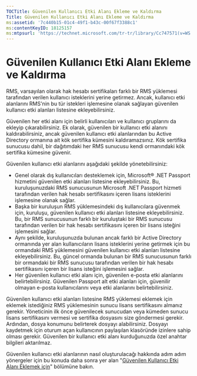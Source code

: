 ```yaml
---
TOCTitle: Güvenilen Kullanıcı Etki Alanı Ekleme ve Kaldırma
Title: Güvenilen Kullanıcı Etki Alanı Ekleme ve Kaldırma
ms:assetid: '7c440b15-01c4-49f1-b43c-00f67f3388c1'
ms:contentKeyID: 18125157
ms:mtpsurl: 'https://technet.microsoft.com/tr-tr/library/Cc747571(v=WS.10)'
---
```


Güvenilen Kullanıcı Etki Alanı Ekleme ve Kaldırma
=================================================

RMS, varsayılan olarak hak hesabı sertifikaları farklı bir RMS yüklemesi tarafından verilen kullanıcı isteklerini yerine getirmez. Ancak, kullanıcı etki alanlarını RMS'nin bu tür istekleri işlemesine olanak sağlayan güvenilen kullanıcı etki alanları listesine ekleyebilirsiniz.

Güvenilen her etki alanı için belirli kullanıcıları ve kullanıcı gruplarını da ekleyip çıkarabilirsiniz. Ek olarak, güvenilen bir kullanıcı etki alanını kaldırabilirsiniz, ancak güvenilen kullanıcı etki alanlarından bu Active Directory ormanına ait kök sertifika kümesini kaldıramazsınız. Kök sertifika sunucusu dahil, bir dağıtımdaki her RMS sunucusu kendi ormanındaki kök sertifika kümesine güvenir.

Güvenilen kullanıcı etki alanlarını aşağıdaki şekilde yönetebilirsiniz:

-   Genel olarak dış kullanıcıları desteklemek için, Microsoft® .NET Passport hizmetini güvenilen etki alanları listesine ekleyebilirsiniz. Bu, kuruluşunuzdaki RMS sunucusunun Microsoft .NET Passport hizmeti tarafından verilen hak hesabı sertifikasını içeren lisans isteklerini işlemesine olanak sağlar.
-   Başka bir kuruluşun RMS yüklemesindeki dış kullanıcılara güvenmek için, kuruluşu, güvenilen kullanıcı etki alanları listesine ekleyebilirsiniz. Bu, bir RMS sunucusunun farklı bir kuruluştaki bir RMS sunucusu tarafından verilen bir hak hesabı sertifikasını içeren bir lisans isteğini işlemesini sağlar.
-   Aynı şekilde, kuruluşunuzda bulunan ancak farklı bir Active Directory ormanında yer alan kullanıcıların lisans isteklerini yerine getirmek için bu ormandaki RMS yüklemesini güvenilen kullanıcı etki alanları listesine ekleyebilirsiniz. Bu, güncel ormanda bulunan bir RMS sunucusunun farklı bir ormandaki bir RMS sunucusu tarafından verilen bir hak hesabı sertifikasını içeren bir lisans isteğini işlemesini sağlar.
-   Her güvenilen kullanıcı etki alanı için, güvenilen e-posta etki alanlarını belirtebilirsiniz. Güvenilen Passport alt etki alanları için, güvenilir olmayan e-posta kullanıcılarını veya etki alanlarını belirtebilirsiniz.

Güvenilen kullanıcı etki alanları listesine RMS yüklemesi eklemek için eklemek istediğiniz RMS yüklemesinin sunucu lisans sertifikasını almanız gerekir. Yöneticinin ilk önce güvenilecek sunucudan veya kümeden sunucu lisans sertifikasını vermesi ve sertifika dosyasını size göndermesi gerekir. Ardından, dosya konumunu belirterek dosyayı alabilirsiniz. Dosyayı kaydetmek için oturum açan kullanıcının paylaşılan klasöründe izinlere sahip olması gerekir. Güvenilen bir kullanıcı etki alanı kurduğunuzda özel anahtar bilgileri aktarılmaz.

Güvenilen kullanıcı etki alanlarının nasıl oluşturulacağı hakkında adım adım yönergeler için bu konuda daha sonra yer alan "[Güvenilen Kullanıcı Etki Alanı Eklemek için](https://technet.microsoft.com/ed672e58-6272-4ac0-a434-d1d938037e93)" bölümüne bakın.
